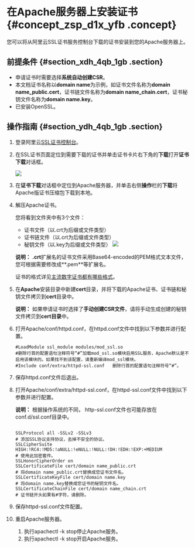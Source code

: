 # 在Apache服务器上安装证书 {#concept_zsp_d1x_yfb .concept}

您可以将从阿里云SSL证书服务控制台下载的证书安装到您的Apache服务器上。

## 前提条件 {#section_xdh_4qb_1gb .section}

-   申请证书时需要选择**系统自动创建CSR**。
-   本文档证书名称以**domain name**为示例，如证书文件名称为**domain name\_public.cert**，证书链文件名称为**domain name\_chain.cert**，证书秘钥文件名称为**domain name.key**。
-   已安装OpenSSL。

## 操作指南 {#section_ydh_4qb_1gb .section}

1.  登录阿里云[SSL证书控制台](https://yundunnext.console.aliyun.com/?p=casnext#/overview/cn-hangzhou)。
2.  在SSL证书页面定位到需要下载的证书并单击证书卡片右下角的**下载**打开**证书下载**对话框。

    ![](http://static-aliyun-doc.oss-cn-hangzhou.aliyuncs.com/assets/img/66242/155005227733499_zh-CN.png)

3.  在**证书下载**对话框中定位到Apache服务器，并单击右侧**操作**栏的**下载**将Apache版证书压缩包下载到本地。
4.  解压Apache证书。

    您将看到文件夹中有3个文件：

    -   证书文件（以.crt为后缀或文件类型）
    -   证书链文件（以.crt为后缀或文件类型）
    -   秘钥文件（以.key为后缀或文件类型）
    ![](http://static-aliyun-doc.oss-cn-hangzhou.aliyuncs.com/assets/img/66001/155005227733689_zh-CN.png)

    **说明：** **.crt**扩展名的证书文件采用Base64-encoded的PEM格式文本文件，您可根据需要修改成**.pem**等扩展名。

    证书的格式详见[主流数字证书都有哪些格式](https://www.alibabacloud.com/help/faq-detail/42214.htm)。

5.  在**Apache**安装目录中新建**cert**目录，并将下载的Apache证书、证书链和秘钥文件拷贝到**cert**目录中。

    **说明：** 如果申请证书时选择了**手动创建CSR文件**，请将手动生成创建的秘钥文件拷贝到**cert目录**中。

6.  打开Apache/conf/httpd.conf，在httpd.conf文件中找到以下参数并进行配置。

    ```
    #LoadModule ssl_module modules/mod_ssl.so   
    #删除行首的配置语句注释符号“#”加载mod_ssl.so模块启用SSL服务，Apache默认是不启用该模块的。如果找不到该配置，请重新编译mod_ssl模块。
    #Include conf/extra/httpd-ssl.conf   删除行首的配置语句注释符号“#”。
    
    ```

7.  保存httpd.conf文件后退出。
8.  打开Apache/conf/extra/httpd-ssl.conf，在httpd-ssl.conf文件中找到以下参数并进行配置。

    **说明：** 根据操作系统的不同， http-ssl.conf文件也可能存放在conf.d/ssl.conf目录中。

    ```
    
    SSLProtocol all -SSLv2 -SSLv3    
    # 添加SSL协议支持协议，去掉不安全的协议。
    SSLCipherSuite HIGH:!RC4:!MD5:!aNULL:!eNULL:!NULL:!DH:!EDH:!EXP:+MEDIUM    
    # 使用此加密套件。
    SSLHonorCipherOrder on
    SSLCertificateFile cert/domain name_public.crt    
    # 将domain name_public.crt替换成您证书文件名。
    SSLCertificateKeyFile cert/domain name.key    
    # 将domain name.key替换成您证书的秘钥文件名。
    SSLCertificateChainFile cert/domain name_chain.crt   
    # 证书链开头如果有#字符，请删除。
    ```

9.  保存httpd-ssl.conf文件配置。
10. 重启Apache服务器。
    1.  执行apachectl -k stop停止Apache服务。
    2.  执行apachectl -k stop开启Apache服务。

